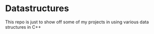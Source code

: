# Datastructures

This repo is just to show off some of my projects in using various data structures in C++
